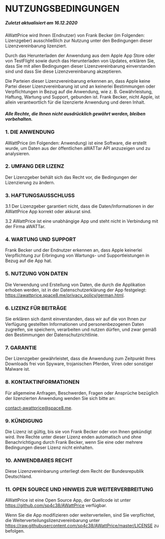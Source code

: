 # NUTZUNGSBEDINGUNGEN

##### Zuletzt aktualisiert am 16.12.2020

AWattPrice wird Ihnen (Endnutzer) von Frank Becker (im Folgenden: Lizenzgeber) ausschließlich zur Nutzung unter den Bedingungen dieser Lizenzvereinbarung lizenziert.

Durch das Herunterladen der Anwendung aus dem Apple App Store oder von TestFlight sowie durch das Herunterladen von Updates, erklären Sie, dass Sie mit allen Bedingungen dieser Lizenzvereinbarung einverstanden sind und dass Sie diese Lizenzvereinbarung akzeptieren.

Die Parteien dieser Lizenzvereinbarung erkennen an, dass Apple keine Partei dieser Lizenzvereinbarung ist und an keinerlei Bestimmungen oder Verpflichtungen in Bezug auf die Anwendung, wie z. B. Gewährleistung, Haftung, Wartung und Support, gebunden ist. Frank Becker, nicht Apple, ist allein verantwortlich für die lizenzierte Anwendung und deren Inhalt.

##### Alle Rechte, die Ihnen nicht ausdrücklich gewährt werden, bleiben vorbehalten.

### 1. DIE ANWENDUNG

AWattPrice (im Folgenden: Anwendung) ist eine Software, die erstellt wurde, um Daten aus der öffentlichen aWATTar API anzuzeigen und zu analysieren.

### 2. UMFANG DER LIZENZ

Der Lizenzgeber behält sich das Recht vor, die Bedingungen der Lizenzierung zu ändern.

### 3. HAFTUNGSAUSSCHLUSS

3.1 Der Lizenzgeber garantiert nicht, dass die Daten/Informationen in der AWattPrice App korrekt oder akkurat sind.

3.2 AWattPrice ist eine unabhängige App und steht nicht in Verbindung mit der Firma aWATTar.

### 4. WARTUNG UND SUPPORT

Frank Becker und der Endnutzer erkennen an, dass Apple keinerlei Verpflichtung zur Erbringung von Wartungs- und Supportleistungen in Bezug auf die App hat.

### 5. NUTZUNG VON DATEN

Die Verwendung und Erstellung von Daten, die durch die Applikation erhoben werden, ist in der Datenschutzerklärung der App festgelegt: https://awattprice.space8.me/privacy_policy/german.html.

### 6. LIZENZ FÜR BEITRÄGE

Sie erklären sich damit einverstanden, dass wir auf die von Ihnen zur Verfügung gestellten Informationen und personenbezogenen Daten zugreifen, sie speichern, verarbeiten und nutzen dürfen, und zwar gemäß den Bestimmungen der Datenschutzrichtlinie.

### 7. GARANTIE

Der Lizenzgeber gewährleistet, dass die Anwendung zum Zeitpunkt Ihres Downloads frei von Spyware, trojanischen Pferden, Viren oder sonstiger Malware ist.

### 8. KONTAKTINFORMATIONEN

Für allgemeine Anfragen, Beschwerden, Fragen oder Ansprüche bezüglich der lizenzierten Anwendung wenden Sie sich bitte an:

contact-awattprice@space8.me.

### 9. KÜNDIGUNG

Die Lizenz ist gültig, bis sie von Frank Becker oder von Ihnen gekündigt wird. Ihre Rechte unter dieser Lizenz enden automatisch und ohne Benachrichtigung durch Frank Becker, wenn Sie eine oder mehrere Bedingungen dieser Lizenz nicht einhalten.

### 10. ANWENDBARES RECHT

Diese Lizenzvereinbarung unterliegt dem Recht der Bundesrepublik Deutschland.

### 11. OPEN SOURCE UND HINWEIS ZUR WEITERVERBREITUNG

AWattPrice ist eine Open Source App, der Quellcode ist unter https://github.com/sp4c38/AWattPrice verfügbar.

Wenn Sie die App modifizieren oder weiterverteilen, sind Sie verpflichtet, die Weiterverteilungslizenzvereinbarung unter https://raw.githubusercontent.com/sp4c38/AWattPrice/master/LICENSE zu befolgen.
